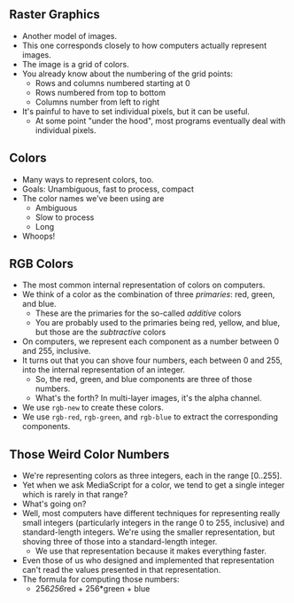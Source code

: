Raster Graphics
---------------

* Another model of images.
* This one corresponds closely to how computers actually represent images.
* The image is a grid of colors.
* You already know about the numbering of the grid points:  
    * Rows and columns numbered starting at 0
    * Rows numbered from top to bottom
    * Columns number from left to right
* It's painful to have to set individual pixels, but it can be useful.
    * At some point "under the hood", most programs eventually deal
      with individual pixels.

Colors
------

* Many ways to represent colors, too.
* Goals: Unambiguous, fast to process, compact
* The color names we've been using are
    * Ambiguous
    * Slow to process
    * Long
* Whoops!

RGB Colors
----------

* The most common internal representation of colors on computers.
* We think of a color as the combination of three 
  *primaries*: red, green, and blue.
    * These are the primaries for the so-called *additive* colors
    * You are probably used to the primaries being red, yellow, and blue,
     but those are the *subtractive* colors
* On computers, we represent each component as a number between 0 and 255,
  inclusive.
* It turns out that you can shove four numbers, each between 0 and 255,
  into the internal representation of an integer.
    * So, the red, green, and blue components are three of those numbers.
    * What's the forth?  In multi-layer images, it's the alpha channel.
* We use <code>rgb-new</code> to create these colors.
* We use <code>rgb-red</code>, <code>rgb-green</code>, and
  <code>rgb-blue</code> to extract the corresponding components.

Those Weird Color Numbers
-------------------------

* We're representing colors as three integers, each in the range
  [0..255].
* Yet when we ask MediaScript for a color, we tend to get a single integer
  which is rarely in that range?
* What's going on?
* Well, most computers have different techniques for representing really
  small integers (particularly integers in the range 0 to 255, inclusive) and
  standard-length integers.  We're using the smaller representation,
  but shoving three of those into a standard-length integer.
    * We use that representation because it makes everything faster.
* Even those of us who designed and implemented that representation
  can't read the values presented in that representation.
* The formula for computing those numbers:
    * 256*256*red + 256*green + blue

